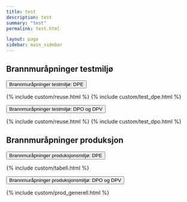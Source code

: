 ```yaml
---
title: test
description: test
summary: "test"
permalink: test.html

layout: page
sidebar: main_sidebar
---
```


## Brannmuråpninger testmiljø

<button data-toggle="collapse" data-target="#demo">Brannmuråpninger testmiljø: DPE</button>
<div id="demo" class="collapse">
  {% include custom/reuse.html %} 
  {% include custom/test_dpe.html %}
</div>

<button data-toggle="collapse" data-target="#demo2">Brannmuråpninger testmiljø: DPO og DPV</button>
<div id="demo2" class="collapse">
  {% include custom/reuse.html %} 
  {% include custom/test_dpo.html %}
</div>

## Brannmuråpninger produksjon

<button data-toggle="collapse" data-target="#demo4">Brannmuråpninger produksjonsmiljø: DPE</button>
<div id="demo4" class="collapse">
  {% include custom/tabell.html %}
</div>

<button data-toggle="collapse" data-target="#demo5">Brannmuråpninger produksjonsmiljø: DPO og DPV</button>
<div id="demo5" class="collapse">
  {% include custom/prod_generell.html %}
</div>

